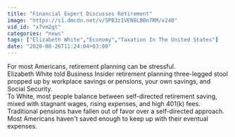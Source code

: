 ```yaml
---
title: "Financial Expert Discusses Retirement"
image: "https://s1.dmcdn.net/v/SPB3z1VEN8LBBn7RM/x240"
vid_id: "x7vm2gt"
categories: "news"
tags: ["Elizabeth White","Economy","Taxation In The United States"]
date: "2020-08-26T11:24:04+03:00"
---
```

For most Americans, retirement planning can be stressful.  <br>Elizabeth White told Business Insider retirement planning three-legged stool propped up by workplace savings or pensions, your own savings, and Social Security.  <br>To White, most people balance between self-directed retirement saving, mixed with stagnant wages, rising expenses, and high 401(k) fees.  <br>Traditional pensions have fallen out of favor over a self-directed approach.  <br>Most Americans haven't saved enough to keep up with their eventual expenses.
